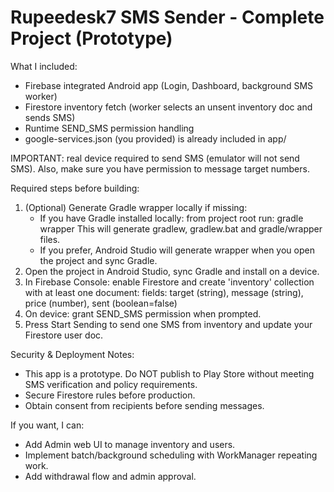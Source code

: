 Rupeedesk7 SMS Sender - Complete Project (Prototype)
======================================================

What I included:
- Firebase integrated Android app (Login, Dashboard, background SMS worker)
- Firestore inventory fetch (worker selects an unsent inventory doc and sends SMS)
- Runtime SEND_SMS permission handling
- google-services.json (you provided) is already included in app/

IMPORTANT: real device required to send SMS (emulator will not send SMS).
Also, make sure you have permission to message target numbers.

Required steps before building:
1. (Optional) Generate Gradle wrapper locally if missing:
   - If you have Gradle installed locally: from project root run:
       gradle wrapper
     This will generate gradlew, gradlew.bat and gradle/wrapper files.
   - If you prefer, Android Studio will generate wrapper when you open the project and sync Gradle.
2. Open the project in Android Studio, sync Gradle and install on a device.
3. In Firebase Console: enable Firestore and create 'inventory' collection with at least one document:
   fields: target (string), message (string), price (number), sent (boolean=false)
4. On device: grant SEND_SMS permission when prompted.
5. Press Start Sending to send one SMS from inventory and update your Firestore user doc.

Security & Deployment Notes:
- This app is a prototype. Do NOT publish to Play Store without meeting SMS verification and policy requirements.
- Secure Firestore rules before production.
- Obtain consent from recipients before sending messages.

If you want, I can:
- Add Admin web UI to manage inventory and users.
- Implement batch/background scheduling with WorkManager repeating work.
- Add withdrawal flow and admin approval.
